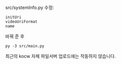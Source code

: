 src/systemInfo.py 수정:
```
initUri
videoUriFormat
name
```
바꿔 준 후

```py -3 src/main.py```

최근의 kocw 자체 파일서버 업로드에는 작동하지 않습니다.
